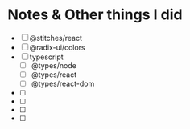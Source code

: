 # Notes & Other things I did

- [ ] @stitches/react
- [ ] @radix-ui/colors
- [ ] typescript
  - [ ] @types/node
  - [ ] @types/react
  - [ ] @types/react-dom
- [ ]
- [ ]
- [ ]
- [ ]
